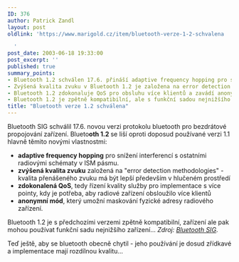 ```yaml
---
ID: 376
author: Patrick Zandl
layout: post
oldlink: 'https://www.marigold.cz/item/bluetooth-verze-1-2-schvalena

  '
post_date: 2003-06-18 19:33:00
post_excerpt: ''
published: true
summary_points:
- Bluetooth 1.2 schválen 17.6. přináší adaptive frequency hopping pro snížení interferencí.
- Zvýšená kvalita zvuku v Bluetooth 1.2 je založena na error detection methodologies.
- Bluetooth 1.2 zdokonaluje QoS pro obsluhu více klientů a zavádí anonymní mód.
- Bluetooth 1.2 je zpětně kompatibilní, ale s funkční sadou nejnižšího zařízení.
title: "Bluetooth verze 1.2 schválena"
---
```


<p>
Bluetooth SIG schválil 17.6. novou verzi protokolu bluetooth pro bezdrátové propojování zařízení. Blueto<STRONG>oth 1.2 </STRONG>se liší oproti doposud používané verzi 1.1 hlavně těmito novými vlastnostmi:</p>

<UL>
<LI><STRONG>adaptive frequency hopping</STRONG> pro snížení interferencí s ostatními radiovými schématy v ISM pásmu. </LI>
<LI><STRONG>zvýšená kvalita zvuku</STRONG> založená na "error detection methodologies" - kvalita přenášeného zvuku má být lepší především v hlučeném prostředí</LI>
<LI><STRONG>zdokonalená QoS</STRONG>, tedy řízení kvality služby pro implementace s více pointy, kdy je potřeba, aby radiové zařízení obsloužilo více klientů</LI>
<LI><STRONG>anonymní mód</STRONG>, který umožní maskování fyzické adresy radiového zařízení. </LI></UL>
<p>
Bluetooth 1.2 je s předchozími verzemi zpětně kompatibilní, zařízení ale pak mohou používat funkční sadu nejnižšího zařízení... <EM>Zdroj: </EM><A href="http://www.bluetooth.com/news/press/sigpress.asp" target=_blank><EM>Bluetooth SIG</EM></A>.</p>
Teď ještě, aby se bluetooth obecně chytil - jeho používání je dosud zřídkavé a implementace mají rozdílnou kvalitu...